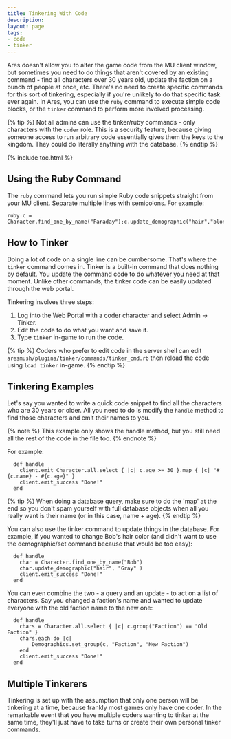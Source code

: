 ```yaml
---
title: Tinkering With Code
description: 
layout: page
tags:
- code
- tinker
---
```


Ares doesn't allow you to alter the game code from the MU client window, but sometimes you need to do things that aren't covered by an existing command - find all characters over 30 years old, update the faction on a bunch of people at once, etc.  There's no need to create specific commands for this sort of tinkering, especially if you're unlikely to do that specific task ever again.  In Ares, you can use the `ruby` command to execute simple code blocks, or the `tinker` command to perform more involved processing.

{% tip %} 
Not all admins can use the tinker/ruby commands - only characters with the  `coder`  role.  This is a security feature, because giving someone access to run arbitrary code essentially gives them the keys to the kingdom.  They could do literally anything with the database.
{% endtip %}

{% include toc.html %}

## Using the Ruby Command

The `ruby` command lets you run simple Ruby code snippets straight from your MU client.  Separate multiple lines with semicolons.  For example:

    ruby c = Character.find_one_by_name("Faraday");c.update_demographic("hair","blonde") 

## How to Tinker

Doing a lot of code on a single line can be cumbersome.  That's where the `tinker` command comes in.  Tinker is a built-in command that does nothing by default.  You update the command code to do whatever you need at that moment.  Unlike other commands, the tinker code can be easily updated through the web portal.

Tinkering involves three steps:

1. Log into the Web Portal with a coder character and select Admin -> Tinker.  
2. Edit the code to do what you want and save it.
3. Type `tinker` in-game to run the code.

{% tip %} 
Coders who prefer to edit code in the server shell can edit  `aresmush/plugins/tinker/commands/tinker_cmd.rb`  then reload the code using  `load tinker`  in-game.
{% endtip %}

## Tinkering Examples

Let's say you wanted to write a quick code snippet to find all the characters who are 30 years or older.  All you need to do is modify the `handle` method to find those characters and emit their names to you.  

{% note %} 
This example only shows the handle method, but you still need all the rest of the code in the file too.
{% endnote %}

For example:

      def handle
        client.emit Character.all.select { |c| c.age >= 30 }.map { |c| "#{c.name} - #{c.age}" }
        client.emit_success "Done!"
      end

{% tip %} 
When doing a database query, make sure to do the 'map' at the end so you don't spam yourself with full database objects when all you really want is their name (or in this case, name + age).
{% endtip %}

You can also use the tinker command to update things in the database.  For example, if you wanted to change Bob's hair color (and didn't want to use the demographic/set command because that would be too easy):

      def handle
        char = Character.find_one_by_name("Bob")
        char.update_demographic("hair", "Gray" )
        client.emit_success "Done!"
      end

You can even combine the two - a query and an update - to act on a list of characters.  Say you changed a faction's name and wanted to update everyone with the old faction name to the new one:

      def handle
        chars = Character.all.select { |c| c.group("Faction") == "Old Faction" }
        chars.each do |c|
            Demographics.set_group(c, "Faction", "New Faction")
        end
        client.emit_success "Done!"
      end


## Multiple Tinkerers

Tinkering is set up with the assumption that only one person will be tinkering at a time, because frankly most games only have one coder.  In the remarkable event that you have multiple coders wanting to tinker at the same time, they'll just have to take turns or create their own personal tinker commands.